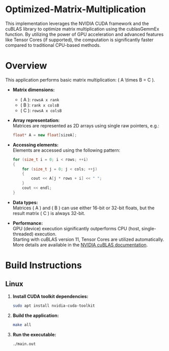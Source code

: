 # Optimized-Matrix-Multiplication

This implementation leverages the NVIDIA CUDA framework and the cuBLAS library to optimize matrix multiplication using the cublasGemmEx function. By utilizing the power of GPU acceleration and advanced features like Tensor Cores (if supported), the computation is significantly faster compared to traditional CPU-based methods.

# Overview

This application performs basic matrix multiplication: \( A \times B = C \).

- **Matrix dimensions:**
  - \( A \): `rowsA x rank`  
  - \( B \): `rank x colsB`  
  - \( C \): `rowsA x colsB`

- **Array representation:**  
  Matrices are represented as 2D arrays using single raw pointers, e.g.:

  ```c++
  float* A = new float[sizeA];
  ```

- **Accessing elements:**  
  Elements are accessed using the following pattern:

  ```c++
  for (size_t i = 0; i < rows; ++i)
  {
      for (size_t j = 0; j < cols; ++j)
      {
          cout << A[j * rows + i] << " ";
      }
      cout << endl;
  }
  ```

- **Data types:**  
  Matrices \( A \) and \( B \) can use either 16-bit or 32-bit floats, but the result matrix \( C \) is always 32-bit.

- **Performance:**  
  GPU (device) execution significantly outperforms CPU (host, single-threaded) execution.  
  Starting with cuBLAS version 11, Tensor Cores are utilized automatically. More details are available in the [NVIDIA cuBLAS documentation](https://docs.nvidia.com/cuda/cublas/#tensor-core-usage).

# Build Instructions

## Linux

1. **Install CUDA toolkit dependencies:**

   ```bash
   sudo apt install nvidia-cuda-toolkit
   ```

2. **Build the application:**

   ```bash
   make all
   ```

3. **Run the executable:**

   ```bash
   ./main.out
   ```